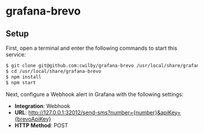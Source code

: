 # grafana-brevo

## Setup

First, open a terminal and enter the following commands to start this service:
```bash
$ git clone git@github.com:cwilby/grafana-brevo /usr/local/share/grafana-brevo
$ cd /usr/local/share/grafana-brevo
$ npm install
$ npm start
```

Next, configure a Webhook alert in Grafana with the following settings:

* **Integration**: Webhook
* **URL**: http://127.0.0.1:32012/send-sms?number={number}&apiKey={brevoApiKey}
* **HTTP Method**: POST

